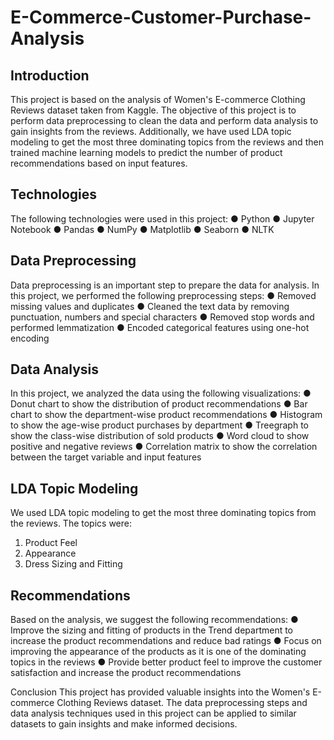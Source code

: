# E-Commerce-Customer-Purchase-Analysis
## Introduction
This project is based on the analysis of Women's E-commerce Clothing Reviews dataset taken from Kaggle. The objective of this project is to perform data preprocessing to clean the data and perform data analysis to gain insights from the reviews. Additionally, we have used LDA topic modeling to get the most three dominating topics from the reviews and then trained machine learning models to predict the number of product recommendations based on input features.
## Technologies
The following technologies were used in this project:
●	Python
●	Jupyter Notebook
●	Pandas
●	NumPy
●	Matplotlib
●	Seaborn
●	NLTK

## Data Preprocessing
Data preprocessing is an important step to prepare the data for analysis. In this project, we performed the following preprocessing steps:
●	Removed missing values and duplicates
●	Cleaned the text data by removing punctuation, numbers and special characters
●	Removed stop words and performed lemmatization
●	Encoded categorical features using one-hot encoding
## Data Analysis
In this project, we analyzed the data using the following visualizations:
●	Donut chart to show the distribution of product recommendations
●	Bar chart to show the department-wise product recommendations
●	Histogram to show the age-wise product purchases by department
●	Treegraph to show the class-wise distribution of sold products
●	Word cloud to show positive and negative reviews
●	Correlation matrix to show the correlation between the target variable and input features
## LDA Topic Modeling
We used LDA topic modeling to get the most three dominating topics from the reviews. The topics were:
1.	Product Feel
2.	Appearance
3.	Dress Sizing and Fitting

## Recommendations
Based on the analysis, we suggest the following recommendations:
●	Improve the sizing and fitting of products in the Trend department to increase the product recommendations and reduce bad ratings
●	Focus on improving the appearance of the products as it is one of the dominating topics in the reviews
●	Provide better product feel to improve the customer satisfaction and increase the product recommendations


Conclusion
This project has provided valuable insights into the Women's E-commerce Clothing Reviews dataset. The data preprocessing steps and data analysis techniques used in this project can be applied to similar datasets to gain insights and make informed decisions.


